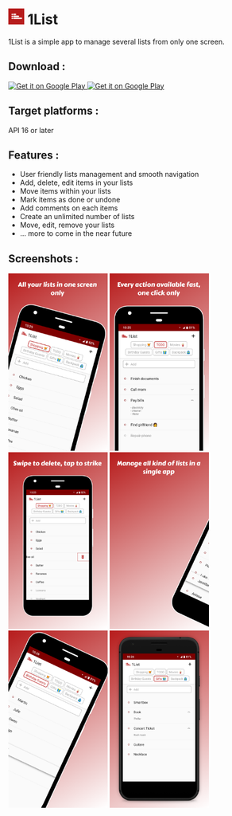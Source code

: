# <img src="icon.png" width="32" /> 1List

1List is a simple app to manage several lists from only one screen.

## Download :
<a href="https://play.google.com/store/apps/details?id=com.lolo.io.onelist"> <img alt="Get it on Google Play" src="https://play.google.com/intl/en_us/badges/images/generic/en_badge_web_generic.png" width="165" height="64" /></a><a href="https://f-droid.org/packages/com.lolo.io.onelist/"> <img alt="Get it on Google Play" src="https://fdroid.gitlab.io/artwork/badge/get-it-on.png" width="165" height="64" /></a>

## Target platforms :

API 16 or later

## Features :

-   User friendly lists management and smooth navigation
-   Add, delete, edit items in your lists
-   Move items within your lists
-   Mark items as done or undone
-   Add comments on each items
-   Create an unlimited number of lists
-   Move, edit, remove your lists
-   ... more to come in the near future

## Screenshots :

<img src="fastlane/metadata/android/en-US/images/phoneScreenshots/screen1.png" width="200" /> <img src="fastlane/metadata/android/en-US/images/phoneScreenshots/screen2.png" width="200" /> <img src="fastlane/metadata/android/en-US/images/phoneScreenshots/screen3.png" width="200" /> <img src="fastlane/metadata/android/en-US/images/phoneScreenshots/screen4.png" width="200" /> <img src="fastlane/metadata/android/en-US/images/phoneScreenshots/screen5.png" width="200" /> <img src="fastlane/metadata/android/en-US/images/phoneScreenshots/screen6.png" width="200" />
